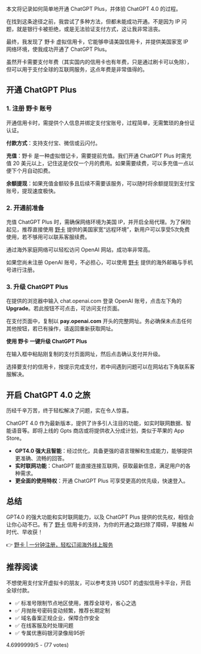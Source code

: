 本文将记录如何简单地开通 ChatGPT Plus，并体验 ChatGPT 4.0 的过程。

在找到这条途径之前，我尝试了多种方法，但都未能成功开通。不是因为 IP 问题，就是银行卡被拒绝，或是无法验证支付方式，这让我非常沮丧。

最终，我发现了 野卡 虚拟信用卡，它能够申请美国信用卡，并提供美国家宽 IP 网络环境，使我成功开通了 ChatGPT Plus。

虽然开卡需要支付年费（其实国内的信用卡也有年费，只是通过刷卡可以免除），但可以用于支付全球的互联网服务，这点年费是非常值得的。

## 开通 ChatGPT Plus 

### 1. 注册 野卡 账号

开通信用卡时，需提供个人信息并绑定支付宝账号，过程简单，无需繁琐的身份证认证。

**付款方式**：支持支付宝、微信或云闪付。

**充值**：野卡 是一种虚拟借记卡，需要提前充值。我们开通 ChatGPT Plus 时需充值 20 美元以上，记住这是仅仅一个月的费用。如果需要续费，可以多充值一点以便下个月自动扣费。

**余额提现**：如果充值金额较多且后续不需要该服务，可以随时将余额提现到支付宝账号，提现速度极快。

### 2. 开通前准备

充值 ChatGPT Plus 时，需确保网络环境为美国 IP，并开启全局代理。为了保险起见，推荐直接使用 [野卡](https://bit.ly/bewildcard) 提供的美国家宽“远程环境”，新用户可以享受5次免费使用，若不够用可以联系客服续费。

通过海外家庭网络可以轻松访问 OpenAI 网站，成功率非常高。

如果您尚未注册 OpenAI 账号，不必担心，可以使用 [野卡](https://bit.ly/bewildcard) 提供的海外邮箱与手机号进行注册。

### 3. 升级 ChatGPT Plus 

在提供的浏览器中输入 chat.openai.com 登录 OpenAI 账号，点击左下角的 **Upgrade**。若此按钮不可点击，可访问支付页面。

在支付页面中，复制以 **pay.openai.com** 开头的完整网址。务必确保未点击任何其他按钮，若已有操作，请返回重新获取网址。

**使用 野卡 一键升级 ChatGPT Plus**

在输入框中粘贴刚复制的支付页面网址，然后点击确认支付并升级。

选择要支付的信用卡，按提示完成支付，若中间遇到问题可以在网站右下角联系客服解决。

## 开启 ChatGPT 4.0 之旅 

历经千辛万苦，终于轻松解决了问题，实在令人惊喜。

ChatGPT 4.0 作为最新版本，提供了许多引人注目的功能，如实时联网数据、智能语音等。即将上线的 Gpts 商店或将提供收入分成计划，类似于苹果的 App Store。

- **GPT4.0 强大且智能**：经过优化，具备更强的语言理解和生成能力，能够提供更准确、流畅的回答。
- **实时联网功能**：ChatGPT 能直接连接互联网，获取最新信息，满足用户的各种需求。
- **更全面的使用特权**：开通 ChatGPT Plus 可享受更高的优先级，快速登入。

## 总结 

GPT4.0 的强大功能和实时联网能力，以及 ChatGPT Plus 提供的优先权，相信会让你心动不已。有了 [野卡](https://bit.ly/bewildcard) 信用卡的支持，为你的开通之路扫除了障碍，早接触 AI 时代、早收获！

👉 [野卡 | 一分钟注册，轻松订阅海外线上服务](https://bit.ly/bewildcard)

## 推荐阅读 

不想使用支付宝开虚拟卡的朋友，可以参考支持 USDT 的虚拟信用卡平台，开启全球付款。

- ✅ 标准号限制节点地区使用，推荐全球号，省心之选
- ✅ 月抛账号密码变动频繁，推荐长期定制
- ✅ 域名备案正规企业，保障合作安全
- ✅ 在线客服及时处理问题
- ✅ 专属优惠码银河录像局95折

4.6999999/5 - (77 votes)